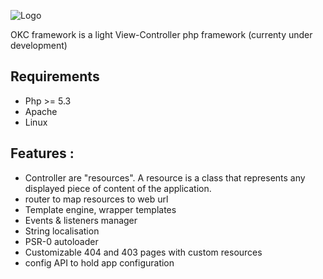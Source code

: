 ![Logo](https://raw.github.com/nyl-auster/okc-framework/master/logo.png)

OKC framework is a light View-Controller php framework (currenty under development)

Requirements
------------
* Php >= 5.3
* Apache
* Linux

Features : 
---------
* Controller are "resources". A resource is a class that represents any displayed piece of content of the application.
* router to map resources to web url
* Template engine, wrapper templates
* Events & listeners manager
* String localisation
* PSR-0 autoloader 
* Customizable 404 and 403 pages with custom resources
* config API to hold app configuration

